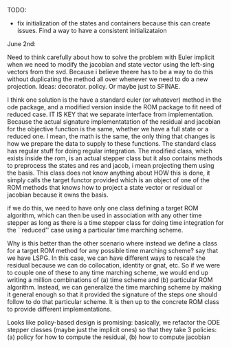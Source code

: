 TODO: 

* fix initialization of the states and containers because this can create 
issues. Find a way to have a consistent initializataion




June 2nd: 

Need to think carefully about how to solve the problem with Euler implicit 
when we need to modify the jacobian and state vector using the left-sing vectors from the svd. 
Because i believe theere has to be a way to do this without duplicating the method 
all over whenever we need to do a new projection. 
Ideas: decorator. policy. Or maybe just to SFINAE.

I think one solution is the have a standard euler (or whatever) method in the 
ode package, and a modified version inside the ROM package to fit need of reduced case. 
IT IS KEY that we separate interface from implementation. Because the actual 
signature implementatation of the residual and jacobian for the objective function is the same, 
whether we have a full state or a reduced one. I mean, the math is the same, the only thing 
that changes is how we prepare the data to supply to these functions. 
The standard class has regular stuff for doing regular integration. 
The modified class, which exists inside the rom, is an actual stepper class but it also 
contains methods to preprocess the states and res and jacob, i mean projecting them 
using the basis. This class does not know anything about HOW this is done, it simply 
calls the target functor provided which is an object of one of the ROM methods that knows 
how to project a state vector or residual or jacobian because it owns the basis.

if we do this, we need to have only one class defining a target ROM algorithm, which can 
then be used in association with any other time stepper as long as there is a time stepper 
class for doing time integration for the ``reduced'' case using a particular time marching scheme.

Why is this better than the other scenario where instead we define a class for a target 
ROM method for any possible time marching scheme? 
say that we have LSPG. In this case, we can have different ways to rescale 
the residual because we can do collocation, identity or gnat, etc. 
So if we were to couple one of these to any time marching scheme, we would 
end up writing a million combinations of (a) time scheme and (b) particular ROM algorithm. 
Instead, we can generalize the time marching scheme by making it general enough so that 
it provided the signature of the steps one should follow to do that particular scheme. 
It is then up to the concrete ROM class to provide different implementations. 

Looks like policy-based design is promising: basically, we refactor the ODE stepper 
classes (maybe just the implicit ones) so that they take 3 policies: 
(a) policy for how to compute the residual, (b) how to compute jacobian


